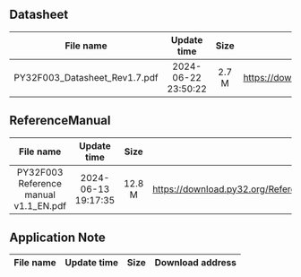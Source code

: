## Datasheet
| File name | Update time | Size | Download address |
| :----: | :----: | :----: | :----: |
| PY32F003_Datasheet_Rev1.7.pdf | 2024-06-22 23:50:22 | 2.7 M | <https://download.py32.org/Datasheet/en/PY32F003_Datasheet_Rev1.7.pdf> |
## ReferenceManual
| File name | Update time | Size | Download address |
| :----: | :----: | :----: | :----: |
| PY32F003 Reference manual v1.1_EN.pdf | 2024-06-13 19:17:35 | 12.8 M | <https://download.py32.org/ReferenceManual/en/PY32F003%20Reference%20manual%20v1.1_EN.pdf> |
## Application Note
| File name | Update time | Size | Download address |
| :----: | :----: | :----: | :----: |
